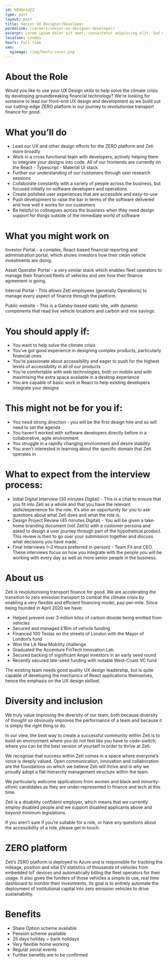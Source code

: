```yaml
---
id: HIHQn1dZZ
type: post
layout: post
title: Senior UX Designer/Developer
permalink: /careers/senior-ux-designer-developer/
excerpt: Lorem ipsum dolor sit amet, consectetur adipiscing elit. Sed nec pretium massa.
location: London
hours: Full time
seo:
  ogimage: /img/henlo-cover.png
---
```



# About the Role

Would you like to use your UX Design skills to help solve the climate crisis by developing groundbreaking financial technology? We're looking for someone to lead our front-end UX design and development as we build out our cutting-edge ZERO platform in our journey to revolutionise transport finance for good.

# What you’ll do

* Lead our UX and other design efforts for the ZERO platform and Zeti more broadly
* Work in a cross functional team with developers, actively helping them to integrate your designs into code. All of our frontends are currently on the React - Typescript - Material UI stack.
* Further our understanding of our customers through user research sessions
* Collaborate constantly with a variety of people across the business, but focused initially on software developers and operations
* Create polished user experiences that are accessible and easy-to-use
* Push development to raise the bar in terms of the software delivered and how well it works for our customers 
* Be helpful to colleagues across the business when they need design support for things outside of the immediate world of software

# What you might work on

Investor Portal - a complex, React-based financial reporting and administration portal, which shows investors how their clean vehicle investments are doing.

Asset Operator Portal - a very similar stack which enables fleet operators to manage their financed fleets of vehicles and see how their finance agreement is going.

Internal Portal - This allows Zeti employees (generally Operations) to manage every aspect of finance through the platform. 

Public website - This is a Gatsby-based static site, with dynamic components that read live vehicle locations and carbon and nox savings. 

# You should apply if:

* You want to help solve the climate crisis
* You’ve got good experience in designing complex products, particularly financial ones
* You’re passionate about accessibility and eager to push for the highest levels of accessibility in all of our products
* You’re comfortable with web technologies, both on mobile and with maximising the extra space available in a desktop experience
* You are capable of basic work in React to help existing developers integrate your designs

# This might not be for you if:

* You need strong direction - you will be the first design hire and so will need to set the agenda
* You haven’t worked with software developers directly before in a collaborative, agile environment
* You struggle in a rapidly changing environment and desire stability
* You aren’t interested in learning about the specific domain that Zeti operates in

# What to expect from the interview process:

* Initial Digital Interview (30 minutes Digital) - This is a chat to ensure that you fit into Zeti as a whole and that you have the relevant skills/experience for the role. It’s also an opportunity for you to ask questions about what Zeti does and what the role is. 
* Design Project Review (45 minutes Digital) - You will be given a take-home branding document (not Zeti’s) with a customer persona and asked to design a user journey through part of the hypothetical product. This review is then to go over your submission together and discuss what decisions you have made. 
* Final Interviews (~2 Hours preferred in-person) - Team Fit and CEO. These interviews focus on how you integrate with the people you will be working with every day as well as more senior people in the business. 

# About us

Zeti is revolutionising transport finance for good. We are accelerating the transition to zero emission transport to combat the climate crisis by enabling a very flexible and efficient financing model, pay-per-mile. Since being founded in April 2020 we have: 

* Helped prevent over 3 million kilos of carbon dioxide being emitted from vehicles
* Secured and managed £16m of vehicle funding
* Financed 100 Teslas on the streets of London with the Mayor of London’s fund
* Won the LA New Mobility challenge
* Graduated the Accenture FinTech Innovation Lab
* Secured backing of significant Angel investors in an early seed round
* Recently secured late-seed funding with notable West-Coast VC fund

The existing team needs good quality UX design leadership, but is quite capable of developing the mechanics of React applications themselves, hence the emphasis on the UX design skillset. 

# Diversity and inclusion

We truly value improving the diversity of our team, both because diversity of thought so obviously improves the performance of a team and because it is simply the right thing to do.

In our view, the best way to create a successful community within Zeti is to build an environment where you do not feel like you have to code-switch; where you can be the best version of yourself in order to thrive at Zeti.

We recognise that success within Zeti comes in a space where everyone’s voice is deeply valued. Open communication, innovation and collaboration are the foundations on which we believe Zeti will thrive and is why we proudly adopt a flat-hierarchy management structure within the team.

We particularly welcome applications from women and black and minority-ethnic candidates as they are under-represented in finance and tech at this time.

Zeti is a disability confident employer, which means that we currently employ disabled people and we support disabled applicants above and beyond minimum legislations.

If you aren’t sure if you’re suitable for a role, or have any questions about the accessibility of a role, please get in touch.

# ZERO platform 

Zeti’s ZERO platform is deployed to Azure and is responsible for tracking the mileage, position and vital EV statistics of thousands of vehicles from embedded IoT devices and automatically billing the fleet operators for their usage. It also gives the funders of those vehicles a simple to use, real time dashboard to monitor their investments. Its goal is to entirely automate the deployment of institutional capital into zero emission vehicles to drive sustainability. 

# Benefits

* Share Option scheme available
* Pension scheme available
* 25 days holiday + bank holidays
* Very flexible home working
* Regular social events
* Further benefits are to be confirmed